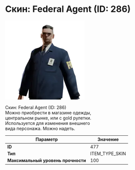 # Скин: Federal Agent (ID: 286)

![Item Image](../img/477.webp?raw=true)

Скин: Federal Agent (ID: 286)<br>Можно приобрести в магазине одежды,<br>центральном рынке, или с gold рулетки.<br>Используется для изменения внешнего<br>вида персонажа. Можно надеть.


| Параметр | Значение |
|----------|----------|
| **ID** | 477 |
| **Тип** | ITEM_TYPE_SKIN |
| **Максимальный уровень прочности** | 100 |

